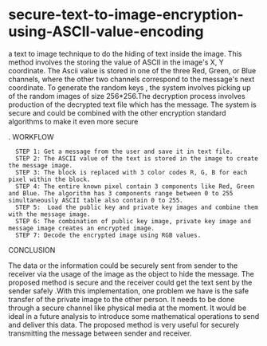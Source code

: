 # secure-text-to-image-encryption-using-ASCII-value-encoding
a text to image technique to do the hiding of text inside the image. 
This method involves the storing the value of ASCII in the image's X, Y coordinate. 
The Ascii value is stored in one of the three Red, Green, or Blue channels, where the other two channels correspond to the message's next coordinate. To generate the random keys , the system involves picking up of the random images of size 256*256.The decryption process involves production of the decrypted text file which has the message.
The system is secure and could be combined with the other encryption standard algorithms to make it even more secure

. WORKFLOW

      STEP 1: Get a message from the user and save it in text file.
      STEP 2: The ASCII value of the text is stored in the image to create the message image.
      STEP 3: The block is replaced with 3 color codes R, G, B for each pixel within the block.
      STEP 4: The entire known pixel contain 3 components like Red, Green and Blue. The algorithm has 3 components range between 0 to 255 simultaneously ASCII table also contain 0 to 255.
      STEP 5:  Load the public key and private key images and combine them with the message image.
      STEP 6: The combination of public key image, private key image and message image creates an encrypted image.
      STEP 7: Decode the encrypted image using RGB values.
       
CONCLUSION

The data or the information could be securely sent from sender to the receiver via the usage of the image as the object to hide the message. The proposed method is secure and the receiver could get the text sent by the sender safely .With this implementation, one problem we have is the safe transfer of the private image to the other person. It needs to be done through a secure channel like physical media at the moment. It would be ideal in a future analysis to introduce some mathematical operations to send and deliver this data. The proposed method is very useful for securely transmitting the message between sender and receiver.


